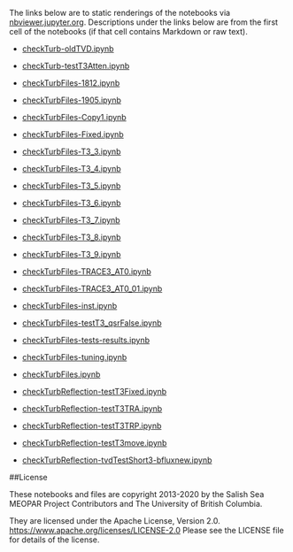 The links below are to static renderings of the notebooks via
[nbviewer.jupyter.org](https://nbviewer.jupyter.org/).
Descriptions under the links below are from the first cell of the notebooks
(if that cell contains Markdown or raw text).

* [checkTurb-oldTVD.ipynb](https://nbviewer.jupyter.org/github/SalishSeaCast/analysis-elise-2/blob/master/notebooks/PARPaper/turbidityParam/debuggingTRACE3/checkTurb-oldTVD.ipynb)  
    
* [checkTurb-testT3Atten.ipynb](https://nbviewer.jupyter.org/github/SalishSeaCast/analysis-elise-2/blob/master/notebooks/PARPaper/turbidityParam/debuggingTRACE3/checkTurb-testT3Atten.ipynb)  
    
* [checkTurbFiles-1812.ipynb](https://nbviewer.jupyter.org/github/SalishSeaCast/analysis-elise-2/blob/master/notebooks/PARPaper/turbidityParam/debuggingTRACE3/checkTurbFiles-1812.ipynb)  
    
* [checkTurbFiles-1905.ipynb](https://nbviewer.jupyter.org/github/SalishSeaCast/analysis-elise-2/blob/master/notebooks/PARPaper/turbidityParam/debuggingTRACE3/checkTurbFiles-1905.ipynb)  
    
* [checkTurbFiles-Copy1.ipynb](https://nbviewer.jupyter.org/github/SalishSeaCast/analysis-elise-2/blob/master/notebooks/PARPaper/turbidityParam/debuggingTRACE3/checkTurbFiles-Copy1.ipynb)  
    
* [checkTurbFiles-Fixed.ipynb](https://nbviewer.jupyter.org/github/SalishSeaCast/analysis-elise-2/blob/master/notebooks/PARPaper/turbidityParam/debuggingTRACE3/checkTurbFiles-Fixed.ipynb)  
    
* [checkTurbFiles-T3_3.ipynb](https://nbviewer.jupyter.org/github/SalishSeaCast/analysis-elise-2/blob/master/notebooks/PARPaper/turbidityParam/debuggingTRACE3/checkTurbFiles-T3_3.ipynb)  
    
* [checkTurbFiles-T3_4.ipynb](https://nbviewer.jupyter.org/github/SalishSeaCast/analysis-elise-2/blob/master/notebooks/PARPaper/turbidityParam/debuggingTRACE3/checkTurbFiles-T3_4.ipynb)  
    
* [checkTurbFiles-T3_5.ipynb](https://nbviewer.jupyter.org/github/SalishSeaCast/analysis-elise-2/blob/master/notebooks/PARPaper/turbidityParam/debuggingTRACE3/checkTurbFiles-T3_5.ipynb)  
    
* [checkTurbFiles-T3_6.ipynb](https://nbviewer.jupyter.org/github/SalishSeaCast/analysis-elise-2/blob/master/notebooks/PARPaper/turbidityParam/debuggingTRACE3/checkTurbFiles-T3_6.ipynb)  
    
* [checkTurbFiles-T3_7.ipynb](https://nbviewer.jupyter.org/github/SalishSeaCast/analysis-elise-2/blob/master/notebooks/PARPaper/turbidityParam/debuggingTRACE3/checkTurbFiles-T3_7.ipynb)  
    
* [checkTurbFiles-T3_8.ipynb](https://nbviewer.jupyter.org/github/SalishSeaCast/analysis-elise-2/blob/master/notebooks/PARPaper/turbidityParam/debuggingTRACE3/checkTurbFiles-T3_8.ipynb)  
    
* [checkTurbFiles-T3_9.ipynb](https://nbviewer.jupyter.org/github/SalishSeaCast/analysis-elise-2/blob/master/notebooks/PARPaper/turbidityParam/debuggingTRACE3/checkTurbFiles-T3_9.ipynb)  
    
* [checkTurbFiles-TRACE3_AT0.ipynb](https://nbviewer.jupyter.org/github/SalishSeaCast/analysis-elise-2/blob/master/notebooks/PARPaper/turbidityParam/debuggingTRACE3/checkTurbFiles-TRACE3_AT0.ipynb)  
    
* [checkTurbFiles-TRACE3_AT0_01.ipynb](https://nbviewer.jupyter.org/github/SalishSeaCast/analysis-elise-2/blob/master/notebooks/PARPaper/turbidityParam/debuggingTRACE3/checkTurbFiles-TRACE3_AT0_01.ipynb)  
    
* [checkTurbFiles-inst.ipynb](https://nbviewer.jupyter.org/github/SalishSeaCast/analysis-elise-2/blob/master/notebooks/PARPaper/turbidityParam/debuggingTRACE3/checkTurbFiles-inst.ipynb)  
    
* [checkTurbFiles-testT3_qsrFalse.ipynb](https://nbviewer.jupyter.org/github/SalishSeaCast/analysis-elise-2/blob/master/notebooks/PARPaper/turbidityParam/debuggingTRACE3/checkTurbFiles-testT3_qsrFalse.ipynb)  
    
* [checkTurbFiles-tests-results.ipynb](https://nbviewer.jupyter.org/github/SalishSeaCast/analysis-elise-2/blob/master/notebooks/PARPaper/turbidityParam/debuggingTRACE3/checkTurbFiles-tests-results.ipynb)  
    
* [checkTurbFiles-tuning.ipynb](https://nbviewer.jupyter.org/github/SalishSeaCast/analysis-elise-2/blob/master/notebooks/PARPaper/turbidityParam/debuggingTRACE3/checkTurbFiles-tuning.ipynb)  
    
* [checkTurbFiles.ipynb](https://nbviewer.jupyter.org/github/SalishSeaCast/analysis-elise-2/blob/master/notebooks/PARPaper/turbidityParam/debuggingTRACE3/checkTurbFiles.ipynb)  
    
* [checkTurbReflection-testT3Fixed.ipynb](https://nbviewer.jupyter.org/github/SalishSeaCast/analysis-elise-2/blob/master/notebooks/PARPaper/turbidityParam/debuggingTRACE3/checkTurbReflection-testT3Fixed.ipynb)  
    
* [checkTurbReflection-testT3TRA.ipynb](https://nbviewer.jupyter.org/github/SalishSeaCast/analysis-elise-2/blob/master/notebooks/PARPaper/turbidityParam/debuggingTRACE3/checkTurbReflection-testT3TRA.ipynb)  
    
* [checkTurbReflection-testT3TRP.ipynb](https://nbviewer.jupyter.org/github/SalishSeaCast/analysis-elise-2/blob/master/notebooks/PARPaper/turbidityParam/debuggingTRACE3/checkTurbReflection-testT3TRP.ipynb)  
    
* [checkTurbReflection-testT3move.ipynb](https://nbviewer.jupyter.org/github/SalishSeaCast/analysis-elise-2/blob/master/notebooks/PARPaper/turbidityParam/debuggingTRACE3/checkTurbReflection-testT3move.ipynb)  
    
* [checkTurbReflection-tvdTestShort3-bfluxnew.ipynb](https://nbviewer.jupyter.org/github/SalishSeaCast/analysis-elise-2/blob/master/notebooks/PARPaper/turbidityParam/debuggingTRACE3/checkTurbReflection-tvdTestShort3-bfluxnew.ipynb)  
    

##License

These notebooks and files are copyright 2013-2020
by the Salish Sea MEOPAR Project Contributors
and The University of British Columbia.

They are licensed under the Apache License, Version 2.0.
https://www.apache.org/licenses/LICENSE-2.0
Please see the LICENSE file for details of the license.
